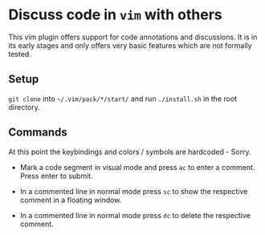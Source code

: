 # Discuss code in `vim` with others

This vim plugin offers support for code annotations and discussions. It is in
its early stages and only offers very basic features which are not formally
tested.

## Setup

`git clone` into `~/.vim/pack/*/start/` and run `./install.sh` in the root directory.

## Commands

At this point the keybindings and colors / symbols are hardcoded - Sorry.

* Mark a code segment in visual mode and press `ac` to enter a comment. Press
  enter to submit.

* In a commented line in normal mode press `sc` to show the respective comment
  in a floating window.

* In a commented line in normal mode press `dc` to delete the respective
  comment.
